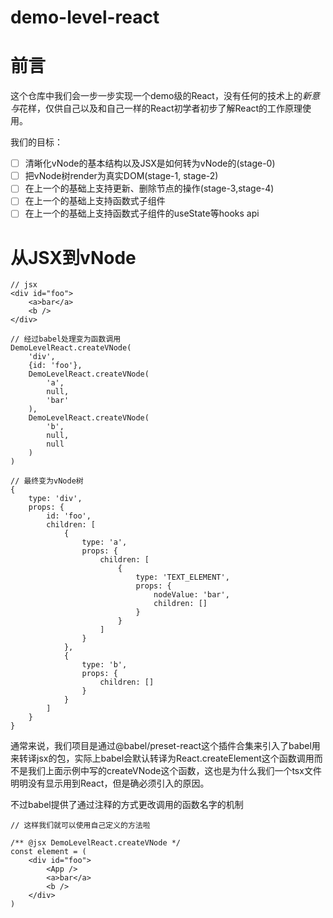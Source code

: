 # demo-level-react

# 前言

这个仓库中我们会一步一步实现一个demo级的React，没有任何的技术上的*新意与*花样，仅供自己以及和自己一样的React初学者初步了解React的工作原理使用。

我们的目标：

- [ ]  清晰化vNode的基本结构以及JSX是如何转为vNode的(stage-0)
- [ ]  把vNode树render为真实DOM(stage-1, stage-2)
- [ ]  在上一个的基础上支持更新、删除节点的操作(stage-3,stage-4)
- [ ]  在上一个的基础上支持函数式子组件
- [ ]  在上一个的基础上支持函数式子组件的useState等hooks api

# 从JSX到vNode

```tsx
// jsx
<div id="foo">
	<a>bar</a>
	<b />
</div>
```

```
// 经过babel处理变为函数调用
DemoLevelReact.createVNode(
	'div',
	{id: 'foo'},
	DemoLevelReact.createVNode(
		'a',
		null,
		'bar'
	),
	DemoLevelReact.createVNode(
		'b',
		null,
		null
	)
)
```

```
// 最终变为vNode树
{
	type: 'div',
	props: {
		id: 'foo',
		children: [
			{
				type: 'a',
				props: {
					children: [
						{
							type: 'TEXT_ELEMENT',
							props: {
								nodeValue: 'bar',
								children: []
							}
						}
					]
				}
			},
			{
				type: 'b',
				props: {
					children: []
				}
			}
		]
	}
}
```

通常来说，我们项目是通过@babel/preset-react这个插件合集来引入了babel用来转译jsx的包，实际上babel会默认转译为React.createElement这个函数调用而不是我们上面示例中写的createVNode这个函数，这也是为什么我们一个tsx文件明明没有显示用到React，但是确必须引入的原因。

不过babel提供了通过注释的方式更改调用的函数名字的机制

```tsx
// 这样我们就可以使用自己定义的方法啦

/** @jsx DemoLevelReact.createVNode */
const element = (
    <div id="foo">
        <App />
        <a>bar</a>
        <b />
    </div>
)
```
